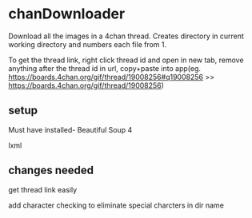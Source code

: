# chanDownloader

Download all the images in a 4chan thread. Creates directory in current working directory and numbers each file from 1.

To get the thread link, right click thread id and open in new tab, remove anything after the thread id in url, copy+paste into app(eg. https://boards.4chan.org/gif/thread/19008256#q19008256 >> https://boards.4chan.org/gif/thread/19008256)

## setup

Must have installed-
Beautiful Soup 4

lxml

## changes needed
get thread link easily

add character checking to eliminate special charcters in dir name

